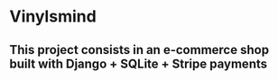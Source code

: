 # Vinylsmind
## This project consists in an e-commerce shop built with Django + SQLite + Stripe payments
